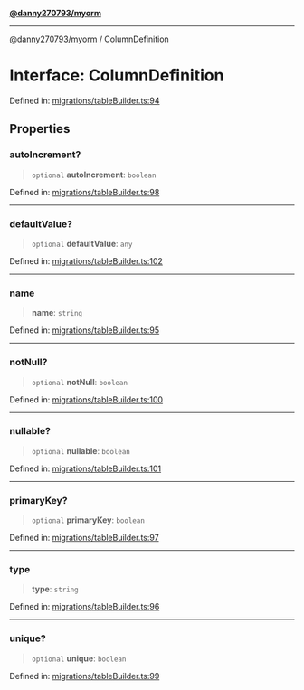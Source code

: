 [**@danny270793/myorm**](../README.md)

***

[@danny270793/myorm](../README.md) / ColumnDefinition

# Interface: ColumnDefinition

Defined in: [migrations/tableBuilder.ts:94](https://github.com/danny270793/MyORM/blob/0fac4c292463a918ab1d9675c2a165a9298cb0ae/src/libraries/migrations/tableBuilder.ts#L94)

## Properties

### autoIncrement?

> `optional` **autoIncrement**: `boolean`

Defined in: [migrations/tableBuilder.ts:98](https://github.com/danny270793/MyORM/blob/0fac4c292463a918ab1d9675c2a165a9298cb0ae/src/libraries/migrations/tableBuilder.ts#L98)

***

### defaultValue?

> `optional` **defaultValue**: `any`

Defined in: [migrations/tableBuilder.ts:102](https://github.com/danny270793/MyORM/blob/0fac4c292463a918ab1d9675c2a165a9298cb0ae/src/libraries/migrations/tableBuilder.ts#L102)

***

### name

> **name**: `string`

Defined in: [migrations/tableBuilder.ts:95](https://github.com/danny270793/MyORM/blob/0fac4c292463a918ab1d9675c2a165a9298cb0ae/src/libraries/migrations/tableBuilder.ts#L95)

***

### notNull?

> `optional` **notNull**: `boolean`

Defined in: [migrations/tableBuilder.ts:100](https://github.com/danny270793/MyORM/blob/0fac4c292463a918ab1d9675c2a165a9298cb0ae/src/libraries/migrations/tableBuilder.ts#L100)

***

### nullable?

> `optional` **nullable**: `boolean`

Defined in: [migrations/tableBuilder.ts:101](https://github.com/danny270793/MyORM/blob/0fac4c292463a918ab1d9675c2a165a9298cb0ae/src/libraries/migrations/tableBuilder.ts#L101)

***

### primaryKey?

> `optional` **primaryKey**: `boolean`

Defined in: [migrations/tableBuilder.ts:97](https://github.com/danny270793/MyORM/blob/0fac4c292463a918ab1d9675c2a165a9298cb0ae/src/libraries/migrations/tableBuilder.ts#L97)

***

### type

> **type**: `string`

Defined in: [migrations/tableBuilder.ts:96](https://github.com/danny270793/MyORM/blob/0fac4c292463a918ab1d9675c2a165a9298cb0ae/src/libraries/migrations/tableBuilder.ts#L96)

***

### unique?

> `optional` **unique**: `boolean`

Defined in: [migrations/tableBuilder.ts:99](https://github.com/danny270793/MyORM/blob/0fac4c292463a918ab1d9675c2a165a9298cb0ae/src/libraries/migrations/tableBuilder.ts#L99)
